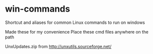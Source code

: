 # win-commands
Shortcut and aliases for common Linux commands to run on windows

Made these for my convenience
Place these cmd files anywhere on the path 


UnxUpdates.zip from http://unxutils.sourceforge.net/
